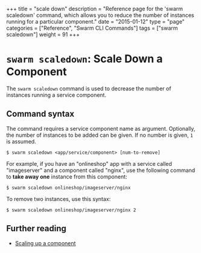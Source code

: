 +++
title = "scale down"
description = "Reference page for the 'swarm scaledown' command, which allows you to reduce the number of instances running for a particular component."
date = "2015-01-12"
type = "page"
categories = ["Reference", "Swarm CLI Commands"]
tags = ["swarm scaledown"]
weight = 91
+++

# `swarm scaledown`: Scale Down a Component

The `swarm scaledown` command is used to decrease the number of instances running a service component.

## Command syntax

The command requires a service component name as argument. Optionally, the number of instances to be added can be given. If no number is given, `1` is assumed.

```nohighlight
$ swarm scaledown <app/service/component> [num-to-remove]
```

For example, if you have an "onlineshop" app with a service called "imageserver" and a component called "nginx", use the following command to __take away one__ instance from this component:

```nohighlight
$ swarm scaledown onlineshop/imageserver/nginx
```

To remove two instances, use this syntax:

```nohighlight
$ swarm scaledown onlineshop/imageserver/nginx 2
```

## Further reading

 * [Scaling up a component](/reference/cli/scaleup/)
